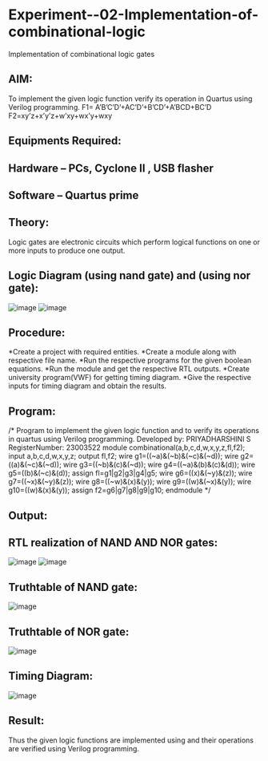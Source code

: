 # Experiment--02-Implementation-of-combinational-logic
Implementation of combinational logic gates
 
## AIM:
To implement the given logic function verify its operation in Quartus using Verilog programming.
 F1= A’B’C’D’+AC’D’+B’CD’+A’BCD+BC’D
F2=xy’z+x’y’z+w’xy+wx’y+wxy
 
 
 
## Equipments Required:
## Hardware – PCs, Cyclone II , USB flasher
## Software – Quartus prime


## Theory:
Logic gates are electronic circuits which perform logical functions on one or more inputs to produce one output.
 

## Logic Diagram (using nand gate) and (using nor gate):
![image](https://github.com/priyadharshini225/Experiment--02-Implementation-of-combinational-logic-/assets/138849213/71126584-7d7f-4231-b4bb-b38495e0c1db)
![image](https://github.com/priyadharshini225/Experiment--02-Implementation-of-combinational-logic-/assets/138849213/1a4f2e2f-36d3-49a5-b98b-166451e349f2)

## Procedure:
*Create a project with required entities.
*Create a module along with respective file name. 
*Run the respective programs for the given boolean equations.
*Run the module and get the respective RTL outputs.
*Create university program(VWF) for getting timing diagram.
*Give the respective inputs for timing diagram and obtain the results.
## Program:
/*
Program to implement the given logic function and to verify its operations in quartus using Verilog programming.
Developed by: PRIYADHARSHINI S
RegisterNumber: 23003522
module combinational(a,b,c,d,w,x,y,z,fl,f2);
input a,b,c,d,w,x,y,z;
output fl,f2;
wire g1=((~a)&(~b)&(~c)&(~d)); 
wire g2=((a)&(~c)&(~d));
wire g3=((~b)&(c)&(~d));
wire g4=((~a)&(b)&(c)&(d)); 
wire g5=((b)&(~c)&(d));
assign fl=g1|g2|g3|g4|g5; 
wire g6=((x)&(~y)&(z));
wire g7=((~x)&(~y)&(z));
wire g8=((~w)&(x)&(y)); 
wire g9=((w)&(~x)&(y));
wire g10=((w)&(x)&(y)); 
assign f2=g6|g7|g8|g9|g10;
endmodule
*/

## Output:
## RTL realization of NAND AND NOR gates:
![image](https://github.com/priyadharshini225/Experiment--02-Implementation-of-combinational-logic-/assets/138849213/4f83aa40-3884-45c0-b9c7-2d8abca495aa)
![image](https://github.com/priyadharshini225/Experiment--02-Implementation-of-combinational-logic-/assets/138849213/7ebd6c85-2385-4ef6-8c7f-c127f2ebb1d0)

## Truthtable of NAND gate:
![image](https://github.com/priyadharshini225/Experiment--02-Implementation-of-combinational-logic-/assets/138849213/24364ce7-4c4e-4482-951d-394a31e2cbf0)
## Truthtable of NOR gate:
![image](https://github.com/priyadharshini225/Experiment--02-Implementation-of-combinational-logic-/assets/138849213/bfd0a856-c799-472e-a543-a7987bbc5304)

## Timing Diagram:
![image](https://github.com/priyadharshini225/Experiment--02-Implementation-of-combinational-logic-/assets/138849213/b12d744e-2043-42ad-adc7-96d70c2a7c71)

## Result:
Thus the given logic functions are implemented using  and their operations are verified using Verilog programming.
